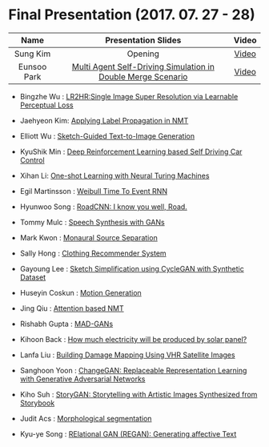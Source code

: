 # Final Presentation (2017. 07. 27 - 28)

Name   | Presentation Slides   | Video   |
:----: | :-------------------: | :-----: |
Sung Kim | Opening | [Video](https://goo.gl/8C33HV)
Eunsoo Park | [Multi Agent Self-Driving Simulation in Double Merge Scenario](https://goo.gl/ER8gzt) | [Video](https://goo.gl/W5rZT3) |

* Bingzhe Wu : [LR2HR:Single Image Super Resolution via Learnable Perceptual Loss](https://goo.gl/Ct1XJG)

* Jaehyeon Kim: [Applying Label Propagation in NMT](https://goo.gl/whAbB1)

* Elliott Wu : [Sketch-Guided Text-to-Image Generation](https://goo.gl/S2JjAn)

* KyuShik Min : [Deep Reinforcement Learning based Self Driving Car Control](https://www.dropbox.com/s/3t4jruqtzgvi4gv/Kyushik_Final.pptx?dl=0)

* Xihan Li: [One-shot Learning with Neural Turing Machines](https://goo.gl/PHBqrs)

* Egil Martinsson : [Weibull Time To Event RNN](https://goo.gl/AeW56M)

* Hyunwoo Song : [RoadCNN: I know you well, Road.](https://goo.gl/hyCxVS)

* Tommy Mulc : [Speech Synthesis with GANs](https://goo.gl/jv3exR)

* Mark Kwon : [Monaural Source Separation](https://goo.gl/aihQ7y)

* Sally Hong : [Clothing Recommender System](https://goo.gl/uZdk56)

* Gayoung Lee : [Sketch Simplification using CycleGAN with Synthetic Dataset](https://goo.gl/cxDnxL)

* Huseyin  Coskun : [Motion Generation](https://goo.gl/TCKXM7)

* Jing Qiu : [Attention based NMT](https://goo.gl/k7BWFC)

* Rishabh Gupta : [MAD-GANs](https://goo.gl/YM62aD) 

* Kihoon Back : [How much electricity will be produced by solar panel?](https://goo.gl/jtFEtM)

* Lanfa Liu : [Building Damage Mapping Using VHR Satellite Images](https://goo.gl/dgbNKM)

* Sanghoon Yoon : [ChangeGAN: Replaceable Representation Learning with Generative Adversarial Networks](https://goo.gl/xDkLda)

* Kiho Suh : [StoryGAN: Storytelling with Artistic Images Synthesized from Storybook](https://goo.gl/ywJ9tT)

* Judit Acs : [Morphological segmentation](https://github.com/juditacs/morph-segmentation/blob/master/notebooks/final_presentation/presentation.ipynb)

* Kyu-ye Song : [RElational GAN (REGAN): Generating affective Text](https://goo.gl/3n1wty)
